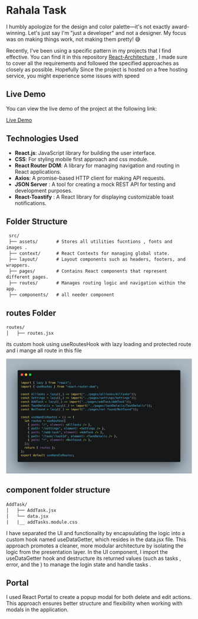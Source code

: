 # Rahala Task 

I humbly apologize for the design and color palette—it's not exactly award-winning. Let's just say I'm "just a developer" and not a designer. My focus was on making things work, not making them pretty! 😅

Recently, I've been using a specific pattern in my projects that I find effective. You can find  it in this repository [React-Architecture](https://github.com/basemsala7/React-Architecture/) , 
I made sure to cover all the requirements and followed the specified approaches as closely as possible. Hopefully
Since the project is hosted on a free hosting service, you might experience some issues with speed

## Live Demo

You can view the live demo of the project at the following link:

[Live Demo](https://rahala-task.vercel.app/) 

## Technologies Used

- **React.js**: JavaScript library for building the user interface.
- **CSS**: For styling mobile first approach and css module.
- **React Router DOM**: A library for managing navigation and routing in React applications.
- **Axios**: A promise-based HTTP client for making API requests.
- **JSON Server** : A tool for creating a mock REST API for testing and development purposes.
- **React-Toastify** : A React library for displaying customizable toast notifications.


 ## Folder Structure 
```
 src/
 ├── assets/       # Stores all utilities fucntions , fonts and  images .
 ├── context/      # React Contexts for managing global state.
 ├── layout/       # Layout components such as headers, footers, and wrappers.
 ├── pages/        # Contains React components that represent different pages.
 ├── routes/       # Manages routing logic and navigation within the app.
 ├── components/   # all needer component 
```

## routes Folder 
```
routes/         
│   ├── routes.jsx

```
its custom hook using useRoutesHook with lazy loading and protected route and i mange all route in this file

![Code Example](route.png) 

## component folder structure

 ```
AddTask/         
│   ├── AddTask.jsx 
│   └── data.jsx 
|   |__ addTasks.module.css

```
I have separated the UI and   functionality by encapsulating the  logic into a custom hook named useDataGetter, which resides in the data.jsx file. This approach promotes a cleaner, more modular architecture by isolating the logic from the presentation layer. In the UI component, I import the useDataGetter hook and destructure its returned values (such as tasks , error, and the ) to manage the login state and handle tasks .

## Portal 

I used React Portal to create a popup modal for both delete and edit actions. This approach ensures better structure and flexibility when working with modals in the application.



